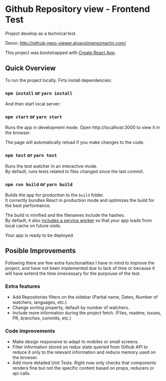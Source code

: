 # Github Repository view - Frontend Test

Project develop as a technical test.

Demo: http://github-repo-viewer.alvarojimenezmartin.com/

This project was bootstrapped with [Create React App](https://github.com/facebookincubator/create-react-app).

## Quick Overview

To run the project locally. Firts install dependencies:
### `npm install` or `yarn install`

And then start local server:
### `npm start` or `yarn start`

Runs the app in development mode.
Open http://localhost:3000 to view it in the browser.

The page will automatically reload if you make changes to the code.

### `npm test` or `yarn test`
Runs the test watcher in an interactive mode.<br>
By default, runs tests related to files changed since the last commit.

### `npm run build` or `yarn build`
Builds the app for production to the `build` folder.<br>
It correctly bundles React in production mode and optimizes the build for the best performance.

The build is minified and the filenames include the hashes.<br>
By default, it also [includes a service worker](https://github.com/facebook/create-react-app/blob/master/packages/react-scripts/template/README.md#making-a-progressive-web-app) so that your app loads from local cache on future visits.

Your app is ready to be deployed.

## Posible Improvements

Following there are few extra functionalities I have in mind to improve the project, and have not been implemented due to lack of time or because it will have extend the time innecessary for the purpouse of the test.

### Extra features
 - Add Repositories filters on the sidebar (Partial name, Dates, Number of watchers, languages, etc.)
 - Change sorting property, default by number of watchers.
 - Include more information during the project fetch. (Files, readme, issues, PR, branches, commits, etc.)
 
### Code improvements
 - Make design responsive to adapt to mobiles or small screens.
 - Filter information stored on redux state queried from Github API to reduce it only to the relevant information and reduce memory used on the browser.
 - Add more detailed Unit Tests. Right now only checks that components renders fine but not the specific content based on props, reducers or api calls.
